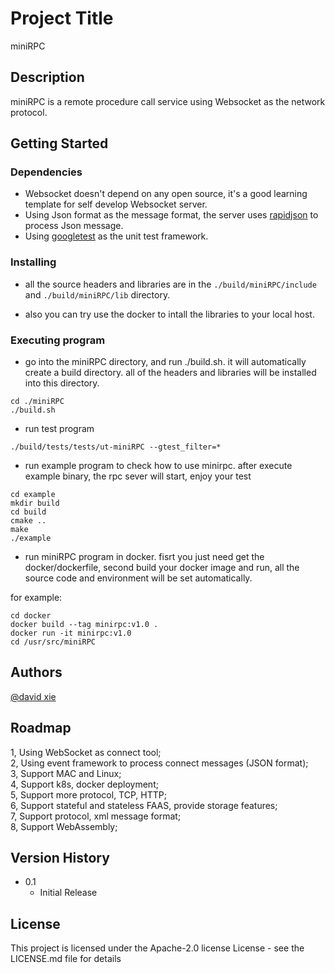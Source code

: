 # Project Title

miniRPC

## Description

miniRPC is a remote procedure call service using Websocket as the network protocol.


## Getting Started

### Dependencies

* Websocket doesn't depend on any open source, it's a good learning template for self develop Websocket server.
* Using Json format as the message format, the server uses [rapidjson](https://github.com/miloyip/rapidjson/)  to process Json message.
* Using [googletest](https://code.google.com/p/googletest/) as the unit test framework.

### Installing

* all the source headers and libraries are in the `./build/miniRPC/include` and `./build/miniRPC/lib` directory.

* also you can try use the docker to intall the libraries to your local host.

### Executing program

* go into the miniRPC directory, and run ./build.sh. it will automatically create a build directory.
  all of the headers and libraries will be installed into this directory.

```
cd ./miniRPC
./build.sh
```

* run test program
```
./build/tests/tests/ut-miniRPC --gtest_filter=*
```

* run example program to check how to use minirpc. after execute example binary, the rpc sever will start, enjoy your test
```
cd example
mkdir build
cd build
cmake ..
make
./example
```
* run miniRPC program in docker. fisrt you just need get the docker/dockerfile, second build your docker image and run, all the source code and environment will be set automatically.

for example:
```
cd docker
docker build --tag minirpc:v1.0 .
docker run -it minirpc:v1.0
cd /usr/src/miniRPC
```


## Authors

[@david xie](www.linkedin.com/in/wei-xie-make-possible)

## Roadmap
1, Using WebSocket as connect tool;  
2, Using event framework to process connect messages (JSON format);  
3, Support MAC and Linux;  
4, Support k8s, docker deployment;  
5, Support more protocol, TCP, HTTP;  
6, Support stateful and stateless FAAS, provide storage features;  
7, Support protocol, xml message format;  
8, Support WebAssembly;  


## Version History
* 0.1
    * Initial Release

## License

This project is licensed under the Apache-2.0 license License - see the LICENSE.md file for details